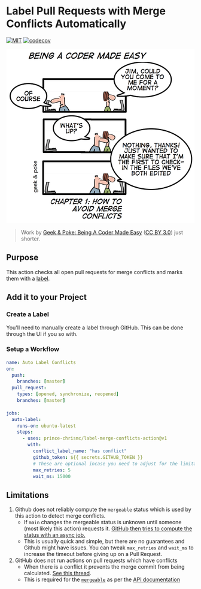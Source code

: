 # Label Pull Requests with Merge Conflicts Automatically
[![MIT](https://img.shields.io/github/license/prince-chrismc/label-merge-conflicts-action)](https://github.com/prince-chrismc/label-merge-conflicts-action/blob/main/LICENSE)
[![codecov](https://img.shields.io/codecov/c/github/prince-chrismc/label-merge-conflicts-action)](https://codecov.io/gh/prince-chrismc/label-merge-conflicts-action)

<p align="center">
  <img src="https://github.com/prince-chrismc/label-merge-conflicts-action/blob/logo/.github/label-merge-conflicts.png?raw=true">
</p>

> Work by [Geek & Poke: Being A Coder Made Easy](https://geek-and-poke.com/geekandpoke/2010/10/21/being-a-code-made-easy-chapter-1.html) ([CC BY 3.0](https://creativecommons.org/licenses/by/3.0/)) just shorter.

## Purpose

This action checks all open pull requests for merge conflicts and marks them with a [label](https://guides.github.com/features/issues/#filtering).

## Add it to your Project

### Create a Label

You'll need to manually create a label through GitHub. This can be done through the UI if you so with.

### Setup a Workflow

```yml
name: Auto Label Conflicts
on:
  push:
    branches: [master]
  pull_request:
    types: [opened, synchronize, reopened]
    branches: [master]

jobs:
  auto-label:
    runs-on: ubuntu-latest
    steps:
      - uses: prince-chrismc/label-merge-conflicts-action@v1
        with:
          conflict_label_name: "has conflict"
          github_token: ${{ secrets.GITHUB_TOKEN }}
          # These are optional incase you need to adjust for the limitations described below
          max_retries: 5
          wait_ms: 15000
```

## Limitations

1. Github does not reliably compute the `mergeable` status which is used by this action to detect merge conflicts.
    * If `main` changes the mergeable status is unknown until someone (most likely this action) requests it.
[GitHub then tries to compute the status with an async job.](https://stackoverflow.com/a/30620973)
    * This is usually quick and simple, but there are no guarantees and Github might have issues. You can tweak `max_retries` and `wait_ms` to increase the timeout before giving up on a Pull Request.
2. GitHub does not run actions on pull requests which have conflicts
    * When there is a conflict it prevents the merge commit from being calculated. [See this thread](https://github.community/t/run-actions-on-pull-requests-with-merge-conflicts/17104).
    * This is required for the [`mergeable`](https://docs.github.com/en/graphql/reference/enums#mergeablestate) as per the [API documentation](https://docs.github.com/en/rest/reference/pulls#get-a-pull-request)
